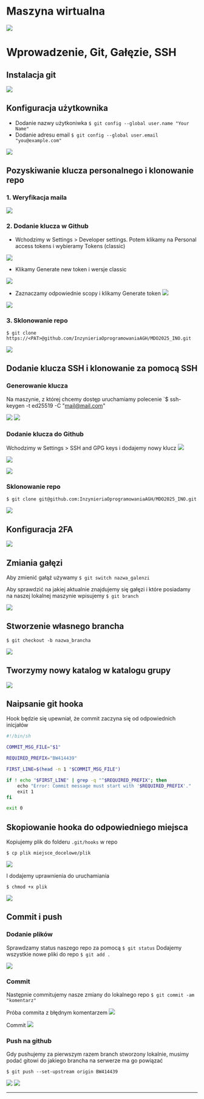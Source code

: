 # Maszyna wirtualna

![](images/Pasted%20image%2020250312165218.png)

# Wprowadzenie, Git, Gałęzie, SSH

## Instalacja git
![](images/Pasted%20image%2020250312220828.png)

## Konfiguracja użytkownika
- Dodanie nazwy użytkoniwka
`$ git config --global user.name "Your Name"`
- Dodanie adresu email
`$ git config --global user.email "you@example.com"`

![](images/Pasted%20image%2020250313152452.png)
## Pozyskiwanie klucza personalnego i klonowanie repo

### 1. Weryfikacja maila

![](images/Pasted%20image%2020250312170804.png)

### 2. Dodanie klucza w Github
- Wchodzimy w Settings > Developer settings. Potem klikamy na Personal access tokens i wybieramy Tokens (classic)

![](images/Pasted%20image%2020250312171126.png)

- Klikamy Generate new token i wersje classic

![](images/Pasted%20image%2020250312171233.png)

- Zaznaczamy odpowiednie scopy i klikamy Generate token
![](images/Pasted%20image%2020250312171841.png)

![](images/Pasted%20image%2020250312172036.png)

###  3. Sklonowanie repo

`$ git clone https://<PAT>@github.com/InzynieriaOprogramowaniaAGH/MDO2025_INO.git`

![](images/Pasted%20image%2020250312172919.png)

## Dodanie klucza SSH i klonowanie za pomocą SSH

### Generowanie klucza
Na maszynie, z której chcemy dostęp uruchamiamy polecenie
`$ ssh-keygen -t ed25519 -C "mail@mail.com"

![](images/Pasted%20image%2020250312175252.png)
![](images/Pasted%20image%2020250312175418.png)

### Dodanie klucza do Github
Wchodzimy w Settings > SSH and GPG keys i dodajemy nowy klucz
![](images/Pasted%20image%2020250312175741.png)

![](images/Pasted%20image%2020250312175653.png)

![](images/Pasted%20image%2020250312212034.png)

### Sklonowanie repo

`$ git clone git@github.com:InzynieriaOprogramowaniaAGH/MDO2025_INO.git`

![](images/Pasted%20image%2020250312212437.png)

## Konfiguracja 2FA

![](images/Pasted%20image%2020250312212840.png)

## Zmiania gałęzi

Aby zmienić gałąź używamy `$ git switch nazwa_galenzi`

Aby sprawdzić na jakiej aktualnie znajdujemy się gałęzi i które posiadamy na naszej lokalnej maszynie wpisujemy `$ git branch`

![](images/Pasted%20image%2020250312213911.png)

## Stworzenie własnego brancha

`$ git checkout -b nazwa_brancha`

![](images/Pasted%20image%2020250312214238.png)

## Tworzymy nowy katalog w katalogu grupy
![](images/Pasted%20image%2020250312214718.png)

## Naipsanie git hooka

Hook będzie się upewniał, że commit zaczyna się od odpowiednich inicjałów

```sh
#!/bin/sh

COMMIT_MSG_FILE="$1"

REQUIRED_PREFIX="BW414439"

FIRST_LINE=$(head -n 1 "$COMMIT_MSG_FILE")

if ! echo "$FIRST_LINE" | grep -q "^$REQUIRED_PREFIX"; then
    echo "Error: Commit message must start with '$REQUIRED_PREFIX'."
    exit 1
fi

exit 0
```

## Skopiowanie hooka do odpowiedniego miejsca

Kopiujemy plik do folderu `.git/hooks` w repo

`$ cp plik miejsce_docelowe/plik`

![](images/Pasted%20image%2020250312220116.png)

I dodajemy uprawnienia do uruchamiania

`$ chmod +x plik`

![](images/Pasted%20image%2020250312220120.png)

## Commit i push

### Dodanie plików
Sprawdzamy status naszego repo za pomocą
`$ git status`
Dodajemy wszystkie nowe pliki do repo
`$ git add .`

![](images/Pasted%20image%2020250313152358.png)

### Commit
Następnie commitujemy nasze zmiany do lokalnego repo
`$ git commit -am "komentarz"`

Próba commita z błędnym komentarzem
![](images/Pasted%20image%2020250313152634.png)

Commit
![](images/Pasted%20image%2020250313152752.png)

### Push na github

Gdy pushujemy za pierwszym razem branch stworzony lokalnie, musimy podać gitowi do jakiego brancha na serwerze ma go powiązać

`$ git push --set-upstream origin BW414439`

![](images/Pasted%20image%2020250313152914.png)
![](images/Pasted%20image%2020250313153118.png)


---
